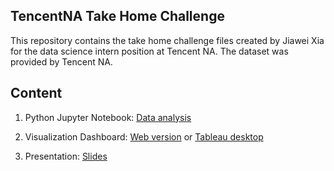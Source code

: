 ## TencentNA Take Home Challenge

This repository contains the take home challenge files created by Jiawei Xia for the data science intern position at Tencent NA. The dataset was provided by Tencent NA.

## Content

1. Python Jupyter Notebook: [Data analysis](KarvieX/..)

2. Visualization Dashboard: [Web version](xxx) or [Tableau desktop](https://public.tableau.com/profile/karvie.xia#!/vizhome/TencentGameNA/Overview)

3. Presentation: [Slides](...)

